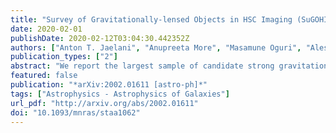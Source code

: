 ```yaml
---
title: "Survey of Gravitationally-lensed Objects in HSC Imaging (SuGOHI). V. Group-to-cluster scale lens search from the HSC-SSP Survey"
date: 2020-02-01
publishDate: 2020-02-12T03:04:30.442352Z
authors: ["Anton T. Jaelani", "Anupreeta More", "Masamune Oguri", "Alessandro Sonnenfeld", "Sherry H. Suyu", "Cristian E. Rusu", "Kenneth C. Wong", "James H. H. Chan", "Issha Kayo", "Chien-Hsiu Lee", "Dani C.-Y. Chao", "Jean Coupon", "Kaiki T. Inoue", "Toshifumi Futamase"]
publication_types: ["2"]
abstract: "We report the largest sample of candidate strong gravitational lenses belonging to the Survey of Gravitationally-lensed Objects in HSC Imaging for group-to-cluster scale (SuGOHI-c) systems. These candidates are compiled from the S18A data release of the Hyper Suprime-Cam Subaru Strategic Program (HSC-SSP) Survey. We visually inspect $\\sim39,500$ galaxy clusters, selected from several catalogs, overlapping with the Wide, Deep, and UltraDeep fields, spanning the cluster redshift range $0.05 < z_{cl} < 1.38$. We discover 641 candidate lens systems, of which 537 are new. From the full sample, 47 are almost certainly bonafide lenses, 181 of them are highly probable lenses and 413 are possible lens systems. Additionally, we present 131 lens candidates at galaxy-scale serendipitously discovered during the inspection. We obtained spectroscopic follow-up of 10 candidates using the X-shooter. With this follow-up, we confirm 8 systems as strong gravitational lenses. Out of the remaining two, the lensed sources of one of them was too faint to detect any emission, and the source in the second system has redshift close to the lens but other additional arcs in this system are yet to be tested spectroscopically. Since the HSC-SSP is an ongoing survey, we expect to find $\\sim600$ definite or probable lenses using this procedure and more if combined with other lens finding methods."
featured: false
publication: "*arXiv:2002.01611 [astro-ph]*"
tags: ["Astrophysics - Astrophysics of Galaxies"]
url_pdf: "http://arxiv.org/abs/2002.01611"
doi: "10.1093/mnras/staa1062"
---
```


